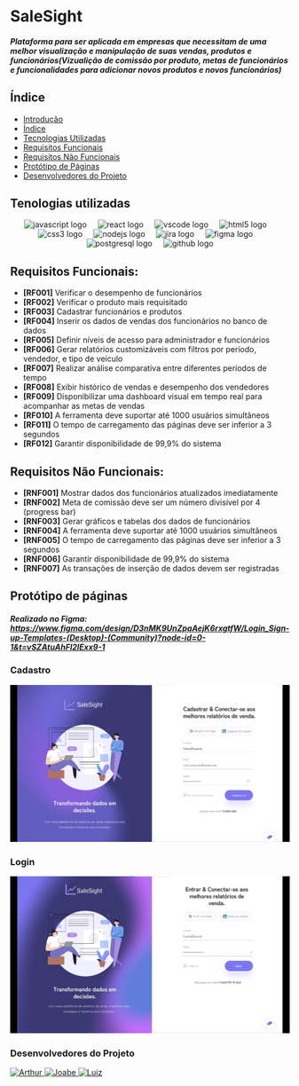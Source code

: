 # SaleSight
##### Plataforma para ser aplicada em empresas que necessitam de uma melhor visualização e manipulação de suas vendas, produtos e funcionários(Vizualição de comissão por produto, metas de funcionários e funcionalidades para adicionar novos produtos e novos funcionários)

## Índice
* [Introdução](#SaleSight)
* [Índice](#Índice)
* [Tecnologias Utilizadas](#tecnologias-utilizadas)
* [Requisitos Funcionais](#requisitos-funcionais)
* [Requisitos Não Funcionais](#requisitos-não-funcionais)
* [Protótipo de Páginas](#protótipo-de-páginas)
* [Desenvolvedores do Projeto](#desenvolvedores-do-projeto)

## Tenologias utilizadas
<div align="center">
  <img src="https://cdn.jsdelivr.net/gh/devicons/devicon/icons/javascript/javascript-original.svg" height="40" alt="javascript logo"  />
  <img width="12" />
  <img src="https://cdn.jsdelivr.net/gh/devicons/devicon/icons/react/react-original.svg" height="40" alt="react logo"  />
  <img width="12" />
  <img src="https://cdn.jsdelivr.net/gh/devicons/devicon/icons/vscode/vscode-original.svg" height="40" alt="vscode logo"  />
  <img width="12" />
  <img src="https://cdn.jsdelivr.net/gh/devicons/devicon/icons/html5/html5-original.svg" height="40" alt="html5 logo"  />
  <img width="12" />
  <img src="https://cdn.jsdelivr.net/gh/devicons/devicon/icons/css3/css3-original.svg" height="40" alt="css3 logo"  />
  <img width="12" />
  <img src="https://cdn.jsdelivr.net/gh/devicons/devicon/icons/nodejs/nodejs-original.svg" height="40" alt="nodejs logo"  />
  <img width="12" />
  <img src="https://cdn.jsdelivr.net/gh/devicons/devicon/icons/jira/jira-original.svg" height="40" alt="jira logo"  />
  <img width="12" />
  <img src="https://cdn.jsdelivr.net/gh/devicons/devicon/icons/figma/figma-original.svg" height="40" alt="figma logo"  />
  <img width="12" />
  <img src="https://cdn.jsdelivr.net/gh/devicons/devicon/icons/postgresql/postgresql-original.svg" height="40" alt="postgresql logo"  />
  <img width="12" />
  <img src="https://cdn.jsdelivr.net/gh/devicons/devicon/icons/github/github-original.svg" height="40" alt="github logo"  />
</div>


## Requisitos Funcionais:

  <ul>
    <li><strong>[RF001]</strong> Verificar o desempenho de funcionários</li>
    <li><strong>[RF002]</strong> Verificar o produto mais requisitado</li>
    <li><strong>[RF003]</strong> Cadastrar funcionários e produtos</li>
    <li><strong>[RF004]</strong> Inserir os dados de vendas dos funcionários no banco de dados</li>
    <li><strong>[RF005]</strong> Definir níveis de acesso para administrador e funcionários</li>
    <li><strong>[RF006]</strong> Gerar relatórios customizáveis com filtros por período, vendedor, e tipo de veículo</li>
    <li><strong>[RF007]</strong> Realizar análise comparativa entre diferentes períodos de tempo</li>
    <li><strong>[RF008]</strong> Exibir histórico de vendas e desempenho dos vendedores</li>
    <li><strong>[RF009]</strong> Disponibilizar uma dashboard visual em tempo real para acompanhar as metas de vendas</li>
    <li><strong>[RF010]</strong> A ferramenta deve suportar até 1000 usuários simultâneos</li>
    <li><strong>[RF011]</strong> O tempo de carregamento das páginas deve ser inferior a 3 segundos</li>
    <li><strong>[RF012]</strong> Garantir disponibilidade de 99,9% do sistema</li>
  </ul>
  
## Requisitos Não Funcionais:

<ul>
    <li><strong>[RNF001]</strong> Mostrar dados dos funcionários atualizados imediatamente</li>
    <li><strong>[RNF002]</strong> Meta de comissão deve ser um número divisível por 4 (progress bar)</li>
    <li><strong>[RNF003]</strong> Gerar gráficos e tabelas dos dados de funcionários</li>
    <li><strong>[RNF004]</strong> A ferramenta deve suportar até 1000 usuários simultâneos</li>
    <li><strong>[RNF005]</strong> O tempo de carregamento das páginas deve ser inferior a 3 segundos</li>
    <li><strong>[RNF006]</strong> Garantir disponibilidade de 99,9% do sistema</li>
    <li><strong>[RNF007]</strong> As transações de inserção de dados devem ser registradas</li>
</ul>

## Protótipo de páginas

##### Realizado no Figma: https://www.figma.com/design/D3nMK9UnZpaAejK6rxgtfW/Login_Sign-up-Templates-(Desktop)-(Community)?node-id=0-1&t=vSZAtuAhFl2IExx9-1
  
### Cadastro

<img src="imagens/Cadastrar.jpg" alt="imagemCadastrar" style="width:700px">

### Login
<img src="imagens/Entrar.jpg" alt="imagementrar" style="width:700px">
  
### Desenvolvedores do Projeto

<div align="left" >

<a href="https://github.com/arthurvp1" target="_blank">
    <img width="115" src="https://avatars.githubusercontent.com/u/162986888?s=400&u=e822d060bce33f697aa40efb2bf9a606088cafcf&v=4" alt="Arthur">
</a>
<a href="https://github.com/JoabeSCosta" target="_blank">
    <img width="115" src="https://avatars.githubusercontent.com/u/165953439?v=4" alt="Joabe">
</a>
<a href="https://github.com/LuizFli" target="_blank">
    <img width="115" src="https://avatars.githubusercontent.com/u/166057870?v=4" alt="Luiz">
</a>
  
</div>

